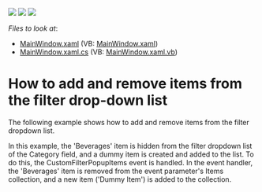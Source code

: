 <!-- default badges list -->
![](https://img.shields.io/endpoint?url=https://codecentral.devexpress.com/api/v1/VersionRange/128578320/21.1.5%2B)
[![](https://img.shields.io/badge/Open_in_DevExpress_Support_Center-FF7200?style=flat-square&logo=DevExpress&logoColor=white)](https://supportcenter.devexpress.com/ticket/details/E2402)
[![](https://img.shields.io/badge/📖_How_to_use_DevExpress_Examples-e9f6fc?style=flat-square)](https://docs.devexpress.com/GeneralInformation/403183)
<!-- default badges end -->
<!-- default file list -->
*Files to look at*:

* [MainWindow.xaml](./CS/DXPivotGrid_CustomFilterItems/MainWindow.xaml) (VB: [MainWindow.xaml](./VB/DXPivotGrid_CustomFilterItems/MainWindow.xaml))
* [MainWindow.xaml.cs](./CS/DXPivotGrid_CustomFilterItems/MainWindow.xaml.cs) (VB: [MainWindow.xaml.vb](./VB/DXPivotGrid_CustomFilterItems/MainWindow.xaml.vb))
<!-- default file list end -->
# How to add and remove items from the filter drop-down list


<p>The following example shows how to add and remove items from the filter dropdown list.</p><p>In this example, the 'Beverages' item is hidden from the filter dropdown list of the Category field, and a dummy item is created and added to the list. To do this, the CustomFilterPopupItems event is handled. In the event handler, the 'Beverages' item is removed from the event parameter's Items collection, and a new item ('Dummy Item') is added to the collection.</p>

<br/>


